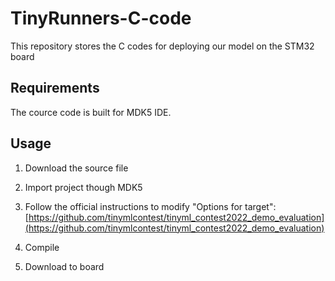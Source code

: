 # TinyRunners-C-code
This repository stores the C codes for deploying our model on the STM32 board

## Requirements

The cource code is built for MDK5 IDE.

## Usage

1. Download the source file

2. Import project though MDK5  

3. Follow the official instructions to modify "Options for target":[https://github.com/tinymlcontest/tinyml_contest2022_demo_evaluation](https://github.com/tinymlcontest/tinyml_contest2022_demo_evaluation)

4. Compile  

5. Download to board  
